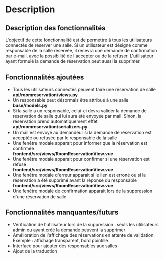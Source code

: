 # Description
## Description des fonctionnalités
L'objectif de cette fonctionnalité est de permettre à tous les utilisateurs connectés de réserver une salle. Si un utilisateur est désigné comme responsable de la salle réservée, il recevra une demande de confirmation par e-mail, avec la possibilité de l'accepter ou de la refuser.  L'utilisateur ayant formulé la demande de réservation peut aussi la supprimer.
## Fonctionnalités ajoutées
- Tous les utilisateurs connectés peuvent faire une réservation de salle  
  **api/roomreservation/views.py**
- Un responsable peut désormais être attribué à une salle  
 **base/models.py**
- Si la salle a un responsable, celui-ci devra valider la demande de réservation de salle qui lui aura été envoyée par mail. Sinon, la réservation prend automatiquement effet  
 **api/roomreservation/serializers.py**
- Un mail est envoyé au demandeur si la demande de réservation est acceptée ou refusée par le responsable de la salle  
- Une fenêtre modale apparait pour informer que la réservation est confirmée  
  **frontend/src/views/RoomReservationView.vue**
- Une fenêtre modale apparait pour confirmer si une réservation est refusé  
  **frontend/src/views/RoomReservationView.vue**
- Une fenêtre modale d'erreur apparait si le lien est erroné ou si la réservation a été supprimé avant la réponse du responsable  
  **frontend/src/views/RoomReservationView.vue**
- Une fenêtre modale de confirmation apparait lors de la suppression d'une réservation de salle  
## Fonctionnalités manquantes/futurs
- Vérification de l'utilisateur lors de la suppression : seuls les utilisateurs admin ou ayant créé la demande peuvent la supprimer
- Amélioration de l'affichage des réservations en attente de validation. Exemple : affichage transparent, bord pointillé
- Interface pour ajouter des responsables aux salles 
- Ajout de la traduction